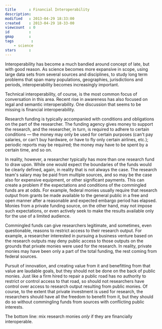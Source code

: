 ```yaml
---
title      : Financial Interoperability
description:
modified   : 2013-04-29 18:33:00
created    : 2013-04-29 18-33-00
viewcount  : 0
id         :
gmap       :
tags        :
    - science
stars      :
---
```


Interoperability has become a much bandied around concept of late, but with good reason. As science becomes more expansive in scope, using large data sets from several sources and disciplines, to study long term problems that span many populations, geographies, jurisdictions and periods, interoperability becomes increasingly important. 

Technical interoperability, of course, is the most common focus of conversation in this area. Recent rise in awareness has also focused on legal and semantic interoperability. One discussion that seems to be missing is financial interoperability.

Research funding is typically accompanied with conditions and obligations on the part of the researcher. The funding agency gives money to support the research, and the researcher, in turn, is required to adhere to certain conditions — the money may only be used for certain purposes (can't pay salaries, or can't buy hardware, or have to fly only certain airlines, etc.); periodic reports may be required; the money may have to be spent by a certain time, and so on. 

In reality, however, a researcher typically has more than one research fund to draw upon. While one would expect the boundaries of the funds would be clearly defined, again, in reality that is not always the case. The research team's salary may be paid from multiple sources, and so may be the case also for expensive equipment, or other significant payments. This can create a problem if the expectations and conditions of the commingled funds are at odds. For example, federal monies usually require that research output from grants be made available to the general public in a free and open manner after a reasonable and expected embargo period has elapsed. Monies from a private funding source, on the other hand, may not impose such expectations, or even actively seek to make the results available only for the use of a limited audience.

Commingled funds can give researchers legitimate, and sometimes, even questionable, reasons to restrict access to their research output. For example, a researcher interested in pursuing a business venture based on the research outputs may deny public access to those outputs on the grounds that private monies were used for the research. In reality, private monies may have been only a part of the total funding, the rest coming from federal sources.

Pursuit of innovation, and creating value from it and benefitting from that value are laudable goals, but they should not be done on the back of public monies. Just like a firm hired to repair a public road has no authority to restrict or control access to that road, so should not researchers have control over access to research output resulting from public monies. Of course, to the extent that private investment is used for research, the researchers should have all the freedom to benefit from it, but they should do so without commingling funds from sources with conflicting public interests.

The bottom line: mix research monies *only* if they are financially interoperable.

